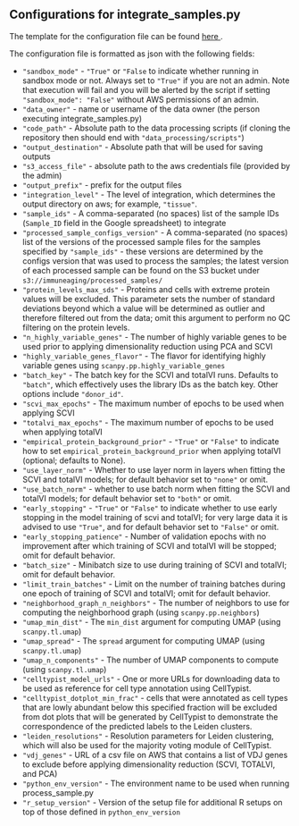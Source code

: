 ## Configurations for integrate_samples.py

The template for the configuration file can be found <a href="https://github.com/YosefLab/Immune-Aging-Data-Hub/tree/main/data_processing/configs_templates/integrate_samples.configs_file.example.txt">here </a>.

The configuration file is formatted as json with the following fields:

* `"sandbox_mode"` - `"True"` or `"False` to indicate whether running in sandbox mode or not. Always set to `"True"` if you are not an admin. Note that execution will fail and you will be alerted by the script if setting `"sandbox_mode": "False"` without AWS permissions of an admin.
* `"data_owner"` - name or username of the data owner (the person executing integrate_samples.py)
* `"code_path"` - Absolute path to the data processing scripts (if cloning the repository then should end with `"data_processing/scripts"`)
* `"output_destination"` - Absolute path that will be used for saving outputs
* `"s3_access_file"` - absolute path to the aws credentials file (provided by the admin)
* `"output_prefix"` - prefix for the output files
* `"integration_level"` - The level of integration, which determines the output directory on aws; for example, `"tissue"`.
* `"sample_ids"` - A comma-separated (no spaces) list of the sample IDs (`Sample_ID` field in the Google spreadsheet) to integrate
* `"processed_sample_configs_version"` - A comma-separated (no spaces) list of the versions of the processed sample files for the samples specified by `"sample_ids"` - these versions are determined by the configs version that was used to process the samples; the latest version of each processed sample can be found on the S3 bucket under `s3://immuneaging/processed_samples/`
* `"protein_levels_max_sds"` - Proteins and cells with extreme protein values will be excluded. This parameter sets the number of standard deviations beyond which a value will be determined as outlier and therefore filtered out from the data; omit this argument to perform no QC filtering on the protein levels.
* `"n_highly_variable_genes"` - The number of highly variable genes to be used prior to applying dimensionality reduction using PCA and SCVI
* `"highly_variable_genes_flavor"` - The flavor for identifying highly variable genes using `scanpy.pp.highly_variable_genes`
* `"batch_key"` - The batch key for the SCVI and totalVI runs. Defaults to `"batch"`, which effectively uses the library IDs as the batch key. Other options include `"donor_id"`.
* `"scvi_max_epochs"` - The maximum number of epochs to be used when applying SCVI
* `"totalvi_max_epochs"` - The maximum number of epochs to be used when applying totalVI
* `"empirical_protein_background_prior"` - `"True"` or `"False"` to indicate how to set `empirical_protein_background_prior` when applying totalVI (optional; defaults to None).
* `"use_layer_norm"` - Whether to use layer norm in layers when fitting the SCVI and totalVI models; for default behavior set to `"none"` or omit.
* `"use_batch_norm"` - whether to use batch norm when fitting the SCVI and totalVI models; for default behavior set to `"both"` or omit.
* `"early_stopping"` - `"True"` or `"False"` to indicate whether to use early stopping in the model training of scvi and totalVI; for very large data it is advised to use `"True"`, and for default behavior set to `"False"` or omit.
* `"early_stopping_patience"` - Number of validation epochs with no improvement after which training of SCVI and totalVI will be stopped; omit for default behavior.
* `"batch_size"` - Minibatch size to use during training of SCVI and totalVI; omit for default behavior.
* `"limit_train_batches"` - Limit on the number of training batches during one epoch of training of SCVI and totalVI; omit for default behavior.
* `"neighborhood_graph_n_neighbors"` - The number of neighbors to use for computing the neighborhood graph (using `scanpy.pp.neighbors`)
* `"umap_min_dist"` - The `min_dist` argument for computing UMAP (using `scanpy.tl.umap`)
* `"umap_spread"` - The `spread` argument for computing UMAP (using `scanpy.tl.umap`)
* `"umap_n_components"` - The number of UMAP components to compute (using `scanpy.tl.umap`)
* `"celltypist_model_urls"` - One or more URLs for downloading data to be used as reference for cell type annotation using CellTypist.
* `"celltypist_dotplot_min_frac"` - cells that were annotated as cell types that are lowly abundant below this specified fraction will be excluded from dot plots that will be generated by CellTypist to demonstrate the correspondence of the predicted labels to the Leiden clusters.
* `"leiden_resolutions"` - Resolution parameters for Leiden clustering, which will also be used for the majority voting module of CellTypist.
* `"vdj_genes"` - URL of a csv file on AWS that contains a list of VDJ genes to exclude before applying dimensionality reduction (SCVI, TOTALVI, and PCA)
* `"python_env_version"` - The environment name to be used when running process_sample.py
* `"r_setup_version"` - Version of the setup file for additional R setups on top of those defined in `python_env_version`